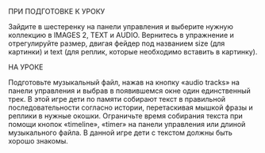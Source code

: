 ПРИ ПОДГОТОВКЕ К УРОКУ

Зайдите в шестеренку на панели управления и выберите нужную коллекцию в IMAGES 2, TEXT и AUDIO. 
Вернитесь в упражнение и отрегулируйте размер, двигая фейдер под названием size (для картинки) и text (для реплик, которые необходимо вставить в картинку). 

НА УРОКЕ

Подготовьте музыкальный файл, нажав на кнопку «audio tracks» на панели управления и выбрав в появившемся окне один единственный трек. В этой игре дети по памяти собирают текст в правильной последовательности согласно истории, перетаскивая мышкой фразы и реплики в нужные окошки. Ограничьте время собирания текста при помощи кнопок «timeline», «timer» на панели управления или длиной музыкального файла. В данной игре дети с текстом должны быть хорошо знакомы.
